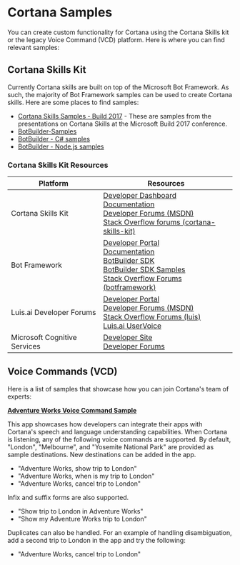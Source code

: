 # Cortana Samples

You can create custom functionality for Cortana using the Cortana Skills kit or the legacy Voice Command (VCD) platform. Here is where you can find relevant samples:

## Cortana Skills Kit

Currently Cortana skills are built on top of the Microsoft Bot Framework. As such, the majority of Bot Framework samples can be used to create Cortana skills. Here are some places to find samples:

* [Cortana Skills Samples - Build 2017](https://github.com/Microsoft/Cortana-Skills-Samples-Build-2017) - These are samples from the presentations on Cortana Skills at the Microsoft Build 2017 conference.
* [BotBuilder-Samples](https://github.com/Microsoft/BotBuilder-Samples)
* [BotBuilder - C# samples](https://github.com/Microsoft/BotBuilder/tree/master/CSharp/Samples)
* [BotBuilder - Node.js samples](https://github.com/Microsoft/BotBuilder/tree/master/Node/examples)

### Cortana Skills Kit Resources

| Platform     | Resources |
|--------------|-----------|
| Cortana Skills Kit | [Developer Dashboard](https://developer.microsoft.com/en-US/cortana/dashboard)<br/>[Documentation](http://aka.ms/CortanaSkillsDocs)<br/>[Developer Forums (MSDN)](https://social.msdn.microsoft.com/Forums/en-us/home?forum=cortanaskillskit )<br/>[Stack Overflow forums (cortana-skills-kit)](http://stackoverflow.com/questions/tagged/cortana-skills-kit) |
| Bot Framework| [Developer Portal](https://dev.botframework.com/)<br/>[Documentation](https://aka.ms/botdocs)<br/>[BotBuilder SDK](https://github.com/Microsoft/BotBuilder)<br/>[BotBuilder SDK Samples](https://github.com/Microsoft/BotBuilder-Samples)<br/>[Stack Overflow Forums (botframework)](http://stackoverflow.com/questions/tagged/botframework) |
| Luis.ai Developer Forums | [Developer Portal](https://www.luis.ai/)<br/>[Developer Forums (MSDN)](https://social.msdn.microsoft.com/Forums/windows/home?forum=LUIS)<br/>[Stack Overflow Forums (luis)](http://stackoverflow.com/questions/tagged/luis)<br/>[Luis.ai UserVoice](https://cognitive.uservoice.com/forums/551524-luis) |
| Microsoft Cognitive Services | [Developer Site](https://www.microsoft.com/cognitive-services)<br/>[Developer Forums](https://social.msdn.microsoft.com/Forums/en-US/home?forum=mlapi) |

## Voice Commands (VCD)

Here is a list of samples that showcase how you can join Cortana's team of experts:

**[Adventure Works Voice Command Sample](https://github.com/Microsoft/Windows-universal-samples/tree/master/Samples/CortanaVoiceCommand)**

This app showcases how developers can integrate their apps with Cortana's speech and language understanding capabilities. 
When Cortana is listening, any of the following voice commands are supported. By default, "London", "Melbourne", and "Yosemite National Park" are provided as sample destinations. New destinations can be added in the app.

- "Adventure Works, show trip to London"
- "Adventure Works, when is my trip to London"
- "Adventure Works, cancel trip to London"

Infix and suffix forms are also supported.

- "Show trip to London in Adventure Works"
- "Show my Adventure Works trip to London"

Duplicates can also be handled. For an example of handling disambiguation, add a second trip to London in the app and try the following:

- "Adventure Works, cancel trip to London"

